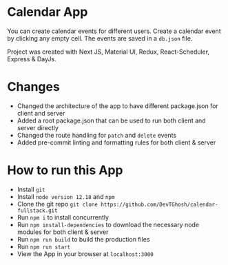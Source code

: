 # Calendar App

You can create calendar events for different users. Create a calendar event by clicking any empty cell. The events are saved in a `db.json` file.

Project was created with Next JS, Material UI, Redux, React-Scheduler, Express & DayJs.

# Changes

- Changed the architecture of the app to have different package.json for client and server
- Added a root package.json that can be used to run both client and server directly
- Changed the route handling for `patch` and `delete` events
- Added pre-commit linting and formatting rules for both client & server

# How to run this App

- Install `git`
- Install `node version 12.18` and `npm`
- Clone the git repo `git clone https://github.com/DevTGhosh/calendar-fullstack.git`
- Run `npm i` to install concurrently
- Run `npm install-dependencies` to download the necessary node modules for both client & server
- Run `npm run build` to build the production files
- Run `npm run start`
- View the App in your browser at `localhost:3000`

